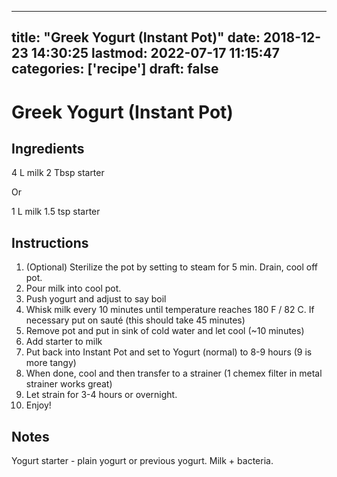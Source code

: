 
---
title: "Greek Yogurt (Instant Pot)"
date: 2018-12-23 14:30:25
lastmod: 2022-07-17 11:15:47
categories: ['recipe']
draft: false
---


# Greek Yogurt (Instant Pot)
## Ingredients
4 L milk
2 Tbsp starter

Or

1 L milk
1.5 tsp starter

## Instructions
1. (Optional) Sterilize the pot by setting to steam for 5 min. Drain, cool off pot.
2. Pour milk into cool pot.
3. Push yogurt and adjust to say boil
4. Whisk milk every 10 minutes until temperature reaches 180 F / 82 C. If necessary put on sauté (this should take 45 minutes)
5. Remove pot and put in sink of cold water and let cool (~10 minutes)
6. Add starter to milk
7. Put back into Instant Pot and set to Yogurt (normal) to 8-9 hours (9 is more tangy)
8. When done, cool and then transfer to a strainer (1 chemex filter in metal strainer works great)
9. Let strain for 3-4 hours or overnight.
10. Enjoy!

## Notes
Yogurt starter - plain yogurt or previous yogurt. Milk + bacteria.


<!-- #recipe #public -->

<!-- {BearID:B1739830-F099-45EA-A56F-5713F07A845D-65191-000336F1637FB510} -->
